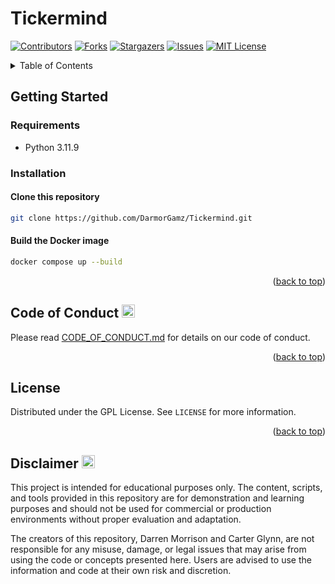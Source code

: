 # Tickermind

<a name="readme-top"></a>

[![Contributors][contributors-shield]][contributors-url]
[![Forks][forks-shield]][forks-url]
[![Stargazers][stars-shield]][stars-url]
[![Issues][issues-shield]][issues-url]
[![MIT License][license-shield]][license-url]

<!-- TABLE OF CONTENTS -->
<details>
  <summary>Table of Contents</summary>
  <ol>
    <li>
      <a href="#getting-started">Getting Started</a>
      <ul>
        <li><a href="#requirements">Requirements</a></li>
        <li><a href="#installation">Installation</a></li>
      </ul>
    </li>
    <li><a href="#code-of-conduct">Code of Conduct</a></li>
    <li><a href="#license">License</a></li>
    <li><a href="#disclaimer">Disclaimer</a></li>
  </ol>
</details>


<!-- GETTING STARTED -->
## Getting Started

<!-- REQUIREMENTS -->
### Requirements

- Python 3.11.9

### Installation

#### Clone this repository
```bash
git clone https://github.com/DarmorGamz/Tickermind.git
```

#### Build the Docker image
```bash
docker compose up --build
```

<p align="right">(<a href="#readme-top">back to top</a>)</p>


<!-- CODE OF CONDUCT -->
## Code of Conduct <img src="https://raw.githubusercontent.com/Tarikul-Islam-Anik/Animated-Fluent-Emojis/master/Emojis/Smilies/Growing%20Heart.png" alt="Growing Heart" style="width:1em; height:1em;" id="code-of-conduct" />

Please read [CODE_OF_CONDUCT.md](CODE_OF_CONDUCT.md) for details on our code of conduct.

<p align="right">(<a href="#readme-top">back to top</a>)</p>

<!-- LICENSE -->
## License

Distributed under the GPL License. See `LICENSE` for more information.

<p align="right">(<a href="#readme-top">back to top</a>)</p>


<!-- Disclaimer -->
## Disclaimer <img src="https://raw.githubusercontent.com/Tarikul-Islam-Anik/Animated-Fluent-Emojis/master/Emojis/Smilies/Bomb.png" alt="Bomb" style="width:1em; height:1em;" id="disclaimer" />

This project is intended for educational purposes only. The content, scripts, and tools provided in this repository are for demonstration and learning purposes and should not be used for commercial or production environments without proper evaluation and adaptation.

The creators of this repository, Darren Morrison and Carter Glynn, are not responsible for any misuse, damage, or legal issues that may arise from using the code or concepts presented here. Users are advised to use the information and code at their own risk and discretion.

[contributors-shield]: https://img.shields.io/github/contributors/DarmorGamz/Tickermind.svg?style=for-the-badge
[contributors-url]: https://github.com/DarmorGamz/Tickermind/graphs/contributors
[forks-shield]: https://img.shields.io/github/forks/DarmorGamz/Tickermind.svg?style=for-the-badge
[forks-url]: https://github.com/DarmorGamz/Tickermindm/network/members
[stars-shield]: https://img.shields.io/github/stars/DarmorGamz/Tickermind.svg?style=for-the-badge
[stars-url]: https://github.com/DarmorGamz/Tickermind/stargazers
[issues-shield]: https://img.shields.io/github/issues/DarmorGamz/Tickermind.svg?style=for-the-badge
[issues-url]: https://github.com/DarmorGamz/Tickermind/issues
[license-shield]: https://img.shields.io/github/license/DarmorGamz/Tickermind.svg?style=for-the-badge
[license-url]: https://github.com/DarmorGamz/Tickermind/blob/master/LICENSE.txt


<!-- Start Docker -->
<!-- docker compose up --build

<!-- Stop Docker -->
<!-- docker compose down -->

<!-- Debug Docker -->
<!-- docker compose logs -->
<!-- docker exec -it <container-name> /bin/bash -->
